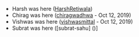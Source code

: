 - Harsh was here ([HarshRetiwala](https://github.com/harsh1454/))
- Chirag was here ([chiragwadhwa](https://github.com/chirag-w/) - Oct 12, 2019)
- Vishwas was here ([vishwasmittal](https://github.com/vishwasmittal/) - Oct 12, 2019)
- Subrat was here ([subrat-sahu] ()] 
